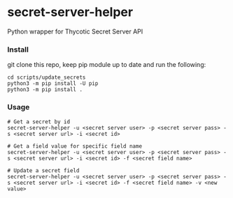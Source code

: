 # secret-server-helper
Python wrapper for Thycotic Secret Server API

### Install
git clone this repo, keep pip module up to date and run the following:
```
cd scripts/update_secrets
python3 -m pip install -U pip
python3 -m pip install .
```

### Usage
```
# Get a secret by id
secret-server-helper -u <secret server user> -p <secret server pass> -s <secret server url> -i <secret id>

# Get a field value for specific field name
secret-server-helper -u <secret server user> -p <secret server pass> -s <secret server url> -i <secret id> -f <secret field name>

# Update a secret field
secret-server-helper -u <secret server user> -p <secret server pass> -s <secret server url> -i <secret id> -f <secret field name> -v <new value>
```
